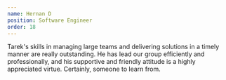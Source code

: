 ```yaml
---
name: Hernan D 
position: Software Engineer
order: 18
---
```


Tarek's skills in managing large teams and delivering solutions in a timely manner are really outstanding. He has lead our group efficiently and professionally, and his supportive and friendly attitude is a highly appreciated virtue. Certainly, someone to learn from.
